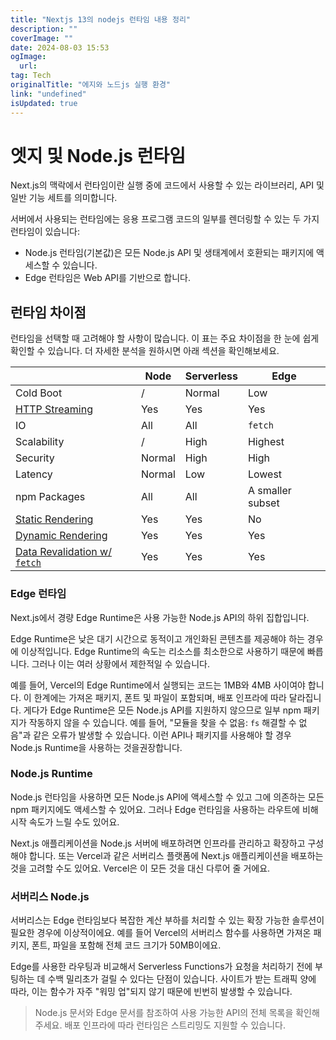 ```yaml
---
title: "Nextjs 13의 nodejs 런타임 내용 정리"
description: ""
coverImage: ""
date: 2024-08-03 15:53
ogImage:
  url:
tag: Tech
originalTitle: "에지와 노드js 실행 환경"
link: "undefined"
isUpdated: true
---
```


# 엣지 및 Node.js 런타임

Next.js의 맥락에서 런타임이란 실행 중에 코드에서 사용할 수 있는 라이브러리, API 및 일반 기능 세트를 의미합니다.

서버에서 사용되는 런타임에는 응용 프로그램 코드의 일부를 렌더링할 수 있는 두 가지 런타임이 있습니다:

- Node.js 런타임(기본값)은 모든 Node.js API 및 생태계에서 호환되는 패키지에 액세스할 수 있습니다.
- Edge 런타임은 Web API를 기반으로 합니다.

<!-- seedividend - 사각형 -->

<ins class="adsbygoogle"
     style="display:block"
     data-ad-client="ca-pub-4877378276818686"
     data-ad-slot="1898504329"
     data-ad-format="auto"
     data-full-width-responsive="true"></ins>

<script>
     (adsbygoogle = window.adsbygoogle || []).push({});
</script>

## 런타임 차이점

런타임을 선택할 때 고려해야 할 사항이 많습니다. 이 표는 주요 차이점을 한 눈에 쉽게 확인할 수 있습니다. 더 자세한 분석을 원하시면 아래 섹션을 확인해보세요.

|                                                                                                                                       | Node   | Serverless | Edge             |
| ------------------------------------------------------------------------------------------------------------------------------------- | ------ | ---------- | ---------------- |
| Cold Boot                                                                                                                             | /      | Normal     | Low              |
| [HTTP Streaming](/docs/app/building-your-application/routing/loading-ui-and-streaming)                                                | Yes    | Yes        | Yes              |
| IO                                                                                                                                    | All    | All        | `fetch`          |
| Scalability                                                                                                                           | /      | High       | Highest          |
| Security                                                                                                                              | Normal | High       | High             |
| Latency                                                                                                                               | Normal | Low        | Lowest           |
| npm Packages                                                                                                                          | All    | All        | A smaller subset |
| [Static Rendering](/docs/app/building-your-application/rendering/server-components#static-rendering-default)                          | Yes    | Yes        | No               |
| [Dynamic Rendering](/docs/app/building-your-application/rendering/server-components#dynamic-rendering)                                | Yes    | Yes        | Yes              |
| [Data Revalidation w/ `fetch`](/docs/app/building-your-application/data-fetching/fetching-caching-and-revalidating#revalidating-data) | Yes    | Yes        | Yes              |

### Edge 런타임

<!-- seedividend - 사각형 -->

<ins class="adsbygoogle"
     style="display:block"
     data-ad-client="ca-pub-4877378276818686"
     data-ad-slot="1898504329"
     data-ad-format="auto"
     data-full-width-responsive="true"></ins>

<script>
     (adsbygoogle = window.adsbygoogle || []).push({});
</script>

Next.js에서 경량 Edge Runtime은 사용 가능한 Node.js API의 하위 집합입니다.

Edge Runtime은 낮은 대기 시간으로 동적이고 개인화된 콘텐츠를 제공해야 하는 경우에 이상적입니다. Edge Runtime의 속도는 리소스를 최소한으로 사용하기 때문에 빠릅니다. 그러나 이는 여러 상황에서 제한적일 수 있습니다.

예를 들어, Vercel의 Edge Runtime에서 실행되는 코드는 1MB와 4MB 사이여야 합니다. 이 한계에는 가져온 패키지, 폰트 및 파일이 포함되며, 배포 인프라에 따라 달라집니다. 게다가 Edge Runtime은 모든 Node.js API를 지원하지 않으므로 일부 npm 패키지가 작동하지 않을 수 있습니다. 예를 들어, "모듈을 찾을 수 없음: `fs` 해결할 수 없음"과 같은 오류가 발생할 수 있습니다. 이런 API나 패키지를 사용해야 할 경우 Node.js Runtime을 사용하는 것을권장합니다.

### Node.js Runtime

<!-- seedividend - 사각형 -->

<ins class="adsbygoogle"
     style="display:block"
     data-ad-client="ca-pub-4877378276818686"
     data-ad-slot="1898504329"
     data-ad-format="auto"
     data-full-width-responsive="true"></ins>

<script>
     (adsbygoogle = window.adsbygoogle || []).push({});
</script>

Node.js 런타임을 사용하면 모든 Node.js API에 액세스할 수 있고 그에 의존하는 모든 npm 패키지에도 액세스할 수 있어요. 그러나 Edge 런타임을 사용하는 라우트에 비해 시작 속도가 느릴 수도 있어요.

Next.js 애플리케이션을 Node.js 서버에 배포하려면 인프라를 관리하고 확장하고 구성해야 합니다. 또는 Vercel과 같은 서버리스 플랫폼에 Next.js 애플리케이션을 배포하는 것을 고려할 수도 있어요. Vercel은 이 모든 것을 대신 다루어 줄 거에요.

### 서버리스 Node.js

서버리스는 Edge 런타임보다 복잡한 계산 부하를 처리할 수 있는 확장 가능한 솔루션이 필요한 경우에 이상적이에요. 예를 들어 Vercel의 서버리스 함수를 사용하면 가져온 패키지, 폰트, 파일을 포함해 전체 코드 크기가 50MB이에요.

<!-- seedividend - 사각형 -->

<ins class="adsbygoogle"
     style="display:block"
     data-ad-client="ca-pub-4877378276818686"
     data-ad-slot="1898504329"
     data-ad-format="auto"
     data-full-width-responsive="true"></ins>

<script>
     (adsbygoogle = window.adsbygoogle || []).push({});
</script>

Edge를 사용한 라우팅과 비교해서 Serverless Functions가 요청을 처리하기 전에 부팅하는 데 수백 밀리초가 걸릴 수 있다는 단점이 있습니다. 사이트가 받는 트래픽 양에 따라, 이는 함수가 자주 "워밍 업"되지 않기 때문에 빈번히 발생할 수 있습니다.

> Node.js 문서와 Edge 문서를 참조하여 사용 가능한 API의 전체 목록을 확인해주세요. 배포 인프라에 따라 런타임은 스트리밍도 지원할 수 있습니다.

<!-- seedividend - 사각형 -->

<ins class="adsbygoogle"
     style="display:block"
     data-ad-client="ca-pub-4877378276818686"
     data-ad-slot="1898504329"
     data-ad-format="auto"
     data-full-width-responsive="true"></ins>

<script>
     (adsbygoogle = window.adsbygoogle || []).push({});
</script>
